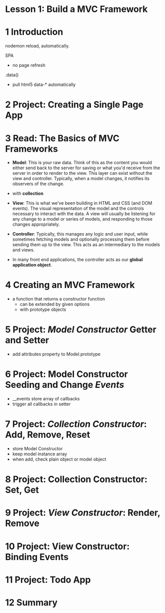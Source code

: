 Lesson 1: Build a MVC Framework
===================================

# 1	Introduction

nodemon reload, automatically.

SPA
- no page refresh

.data() 
- pull html5 data-* automatically


# 2	Project: Creating a Single Page App



# 3	Read: The Basics of MVC Frameworks

- **Model**: This is your raw data. Think of this as the content you would either send back to the server for saving or what you'd receive from the server in order to render to the view. This layer can exist without the view and controller. Typically, when a model changes, it notifies its observers of the change.
- with **collection**

- **View**: This is what we've been building in HTML and CSS (and DOM events). The visual representation of the model and the controls necessary to interact with the data. A view will usually be listening for any change to a model or series of models, and responding to those changes appropriately.

- **Controller**: Typically, this manages any logic and user input, while sometimes fetching models and optionally processing them before sending them up to the view. This acts as an intermediary to the models and views.
- In many front end applications, the controller acts as our **global application object**. 

# 4	Creating an MVC Framework

- a function that returns a constructor function 
  - can be extended by given options
  - with  prototype objects

# 5	Project: *Model Constructor* Getter and Setter
- add attributes property to Model.prototype

# 6	Project: Model Constructor Seeding and Change *Events*
- __events store array of callbacks
- trigger all callbacks in setter 

# 7	Project: *Collection Constructor*: Add, Remove, Reset
- store Model Constructor
- keep model instance array
- when add, check plain object or model object

# 8	Project: Collection Constructor: Set, Get



# 9	Project: *View Constructor*: Render, Remove



# 10	Project: View Constructor: Binding Events



# 11	Project: Todo App



# 12	Summary


